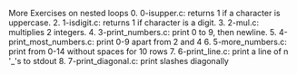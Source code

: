 More Exercises on nested loops
0. 0-isupper.c: returns 1 if a character is uppercase.
2. 1-isdigit.c: returns 1 if character is a digit.
3. 2-mul.c: multiplies 2 integers.
4. 3-print_numbers.c: print 0 to 9, then newline.
5. 4-print_most_numbers.c: print 0-9 apart from 2 and 4
6. 5-more_numbers.c: print from 0-14 without spaces for 10 rows
7. 6-print_line.c: print a line of n '_'s to stdout
8. 7-print_diagonal.c: print slashes diagonally
